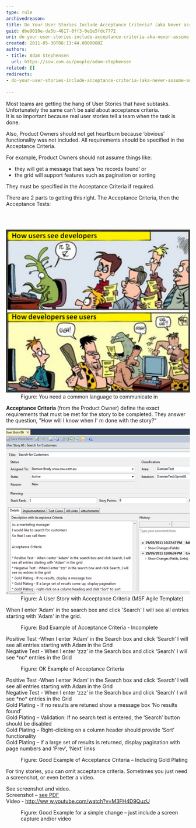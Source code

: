 ```yaml
---
type: rule
archivedreason: 
title: Do Your User Stories Include Acceptance Criteria? (aka Never assume automatic Gold Plating)
guid: dbe9010e-da5b-4617-8ff3-0e1e5fdc7772
uri: do-your-user-stories-include-acceptance-criteria-aka-never-assume-automatic-gold-plating
created: 2011-05-30T08:13:44.0000000Z
authors:
- title: Adam Stephensen
  url: https://ssw.com.au/people/adam-stephensen
related: []
redirects:
- do-your-user-stories-include-acceptance-criteria-(aka-never-assume-automatic-gold-plating)

---
```




  <p>Most teams are getting the hang of User Stories that have subtasks. Unfortunately the same can’t be said about acceptance criteria. <br>It is so important because real user stories tell a team when the task is done.</p>
<p>Also, Product Owners should not get heartburn because ‘obvious’ functionality was not included. All requirements should be specified in the Acceptance Criteria.</p><p>For example, Product Owners should not assume things like:</p>
<ul>
    <li>they will get a message that says ‘no records found’ or</li>
    <li>the grid will support features such as pagination or sorting</li>
</ul>
<p>They must be specified in the Acceptance Criteria if required.</p>
<p>There are 2 parts to getting this right. The Acceptance Criteria, then the Acceptance Tests:</p>

<br><excerpt class='endintro'></excerpt><br>
<dl class="image"><dt> <img src="DevsAndUsers.jpg" alt="DevsAndUsers.jpg" /> </dt><dd>Figure: You need a common language to communicate in</dd></dl><p>
   <strong>Acceptance Criteria </strong>(from the Product Owner) define the exact requirements that must be met for the story to be completed. They answer the question, "How will I know when I' m done with the story?"</p><dl class="image"><dt> <img src="acceptance-criteria.jpg" alt="A User Story with Acceptance Criteria" class="ms-rteCustom-ImageArea" /> </dt><dd>Figure: A User Story with Acceptance Criteria (MSF Agile Template)​<br></dd></dl><p class="ssw15-rteElement-GreyBox">When I enter ‘Adam’ in the search box and click 'Search' I will see all entries starting with 'Adam' in the grid.</p><dd class="ssw15-rteElement-FigureBad">Figure: Bad Example of Acceptance Criteria - Incomplete <br></dd><p class="ssw15-rteElement-GreyBox">Positive Test -When I enter ‘Adam’ in the Search box and click ‘Search’ I will see all entries starting with Adam in the Grid<br>Negative Test - When I enter ‘zzz’ in the Search box and click ‘Search’ I will see *no* entries in the Grid<br></p><dd class="ssw15-rteElement-FigureNormal"> Figure: OK Example of Acceptance Criteria</dd><p class="ssw15-rteElement-GreyBox">Positive Test -When I enter ‘Adam’ in the Search box and click ‘Search’ I will see all entries starting with Adam in the Grid<br>Negative Test - When I enter ‘zzz’ in the Search box and click ‘Search’ I will see *no* entries in the Grid<br>Gold Plating - If no results are retuned show a message box ‘No results found’<br>Gold Plating – Validation: If no search text is entered, the ‘Search’ button should be disabled<br>Gold Plating – Right-clicking on a column header should provide ‘Sort’ functionality<br>Gold Plating – if a large set of results is returned, display pagination with page numbers and ‘Prev’, ‘Next’ links<br></p><dd></dd><dd class="ssw15-rteElement-FigureNormal">Figure: Good Example of Acceptance Criteria – Including Gold Plating <br></dd><p>For tiny stories, you can omit acceptance criteria. Sometimes you just need a screenshot, or even better a video.</p><p class="ssw15-rteElement-GreyBox">See screenshot and video.<br>Screenshot – <a href="/Documents/13_Anvil_1408_Customer.pdf">see PDF</a><br>Video - <a href="http://www.youtube.com/watch?v=M3FH4D9QuzU" title="http://www.youtube.com/watch?v=M3FH4D9QuzU" target="_blank">http://ww w.youtube.com/watch?v=M3FH4D9QuzU </a></p><dd class="ssw15-rteElement-FigureGood">Figure: Good Example for a simple change – just include a screen capture and/or video <br></dd> <br>


